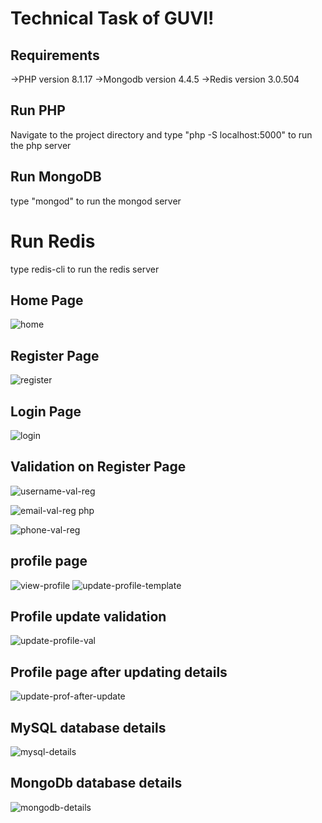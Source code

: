 # Technical Task of GUVI!


## Requirements

->PHP version 8.1.17
->Mongodb version 4.4.5
->Redis version 3.0.504

## Run PHP

Navigate to the project directory and type "php -S localhost:5000" to run the php server

## Run MongoDB

type "mongod" to run the mongod server

# Run Redis

type redis-cli to run the redis server


## Home Page

![home](https://user-images.githubusercontent.com/69303816/230822162-38ace263-3b94-4435-b871-65aecd170aeb.png)


## Register Page

![register](https://user-images.githubusercontent.com/69303816/230822183-ccfba10e-96d7-47f6-ab0f-70c40594274e.png)

## Login Page

![login](https://user-images.githubusercontent.com/69303816/230822228-e2003b49-5f23-4266-a53c-ac320f5801d2.png)

## Validation on Register Page

![username-val-reg](https://user-images.githubusercontent.com/69303816/230823691-4637033f-0868-47c3-9308-c0255e4eca86.png)

![email-val-reg php](https://user-images.githubusercontent.com/69303816/230823651-d26c116b-9103-4bc4-bef8-faa30d7f16a0.png)

![phone-val-reg](https://user-images.githubusercontent.com/69303816/230823243-73392356-f709-4a20-9216-0bec6e5df678.png)


## profile page

![view-profile](https://user-images.githubusercontent.com/69303816/230823282-f2fecf1a-3504-4285-a562-022954824f87.png)
![update-profile-template](https://user-images.githubusercontent.com/69303816/230823300-d9121720-98bb-4ac5-aa5a-7ea01ff295ae.png)

## Profile update validation

![update-profile-val](https://user-images.githubusercontent.com/69303816/230823364-7dc33d2d-e95c-489b-8d85-7dc5cd9b8a3b.png)


## Profile page after updating details

![update-prof-after-update](https://user-images.githubusercontent.com/69303816/230823417-202f4790-e5c1-4e79-991f-ce7441c45c66.png)



## MySQL database details
![mysql-details](https://user-images.githubusercontent.com/69303816/230825731-0d23d708-24a2-4fa7-9684-c42ca1637898.png)

## MongoDb database details


![mongodb-details](https://user-images.githubusercontent.com/69303816/230825800-1b5de287-72e0-4200-a32c-1eb57f6388d7.png)



